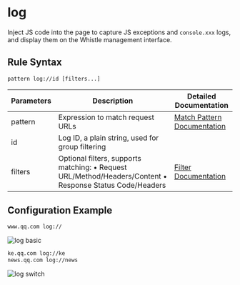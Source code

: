 # log
Inject JS code into the page to capture JS exceptions and `console.xxx` logs, and display them on the Whistle management interface.

## Rule Syntax
``` txt
pattern log://id [filters...]
```

| Parameters | Description | Detailed Documentation |
| ------- | ------------------------------------------------------------ | ------------------------- |
| pattern | Expression to match request URLs | [Match Pattern Documentation](./pattern) |
| id | Log ID, a plain string, used for group filtering | |
| filters | Optional filters, supports matching: • Request URL/Method/Headers/Content • Response Status Code/Headers | [Filter Documentation](./filters) |

## Configuration Example
``` txt
www.qq.com log://
```

![log basic](/img/log-basic.gif)

``` txt
ke.qq.com log://ke
news.qq.com log://news
```

![log switch](/img/log-switch.gif)
